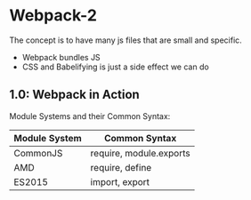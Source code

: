 # Webpack-2

The concept is to have many js files that are small and specific.

- Webpack bundles JS 
- CSS and Babelifying is just a side effect we can do

## 1.0: Webpack in Action

Module Systems and their Common Syntax:

Module System 		| Common Syntax 			
---					| ---
CommonJS			| require, module.exports 	
AMD 				| require, define 			
ES2015				| import, export			

